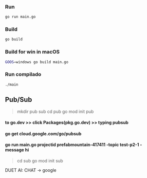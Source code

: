 
### Run
```bash
go run main.go
```

### Build
```bash
go build
```

### Build for win in macOS
```bash
GOOS=windows go build main.go
```

### Run compilado
```bash
./main
```

## Pub/Sub
> mkdir pub sub
> cd pub
> go mod init pub

#### to go.dev >> click Packages(pkg.go.dev) >> typing pubsub
#### go get cloud.google.com/go/pubsub
#### go run main.go projectid prefabmountain-417411 -topic test-p2-1 -message hi

> cd sub
> go mod init sub


DUET AI: CHAT -> google
